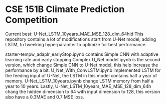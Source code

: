# CSE 151B Climate Prediction Competition
Current best: U-Net_LSTM_10years_MAE_MSE_128_dim_64hid
This repository contains a lot of modifications start from U-Net model, adding LSTM, to tweeking hyperparamter to optimize for best performance.

starter-tempw_adaplr_earlyStop.ipynb contains Simple CNN with adaptive learning rate and early stopping
Complex U_Net model.ipynb is the second version, which change Simple CNN to U-Net model, this help increase the performance by a bit.
U_Net_With_ConvLSTM.ipynb implemented LSTM for the feeding input of U-Net, the LSTM in this model contains half a year of memory.
U-Net_LSTM_10years.ipynb change LSTM memory from half a year to 10 years.
Lastly, U-Net_LSTM_10years_MAE_MSE_128_dim_64h chang the hidden dimension to 64 with input dimension to 128, this version also have a 0.3MAE and 0.7 MSE loss.


